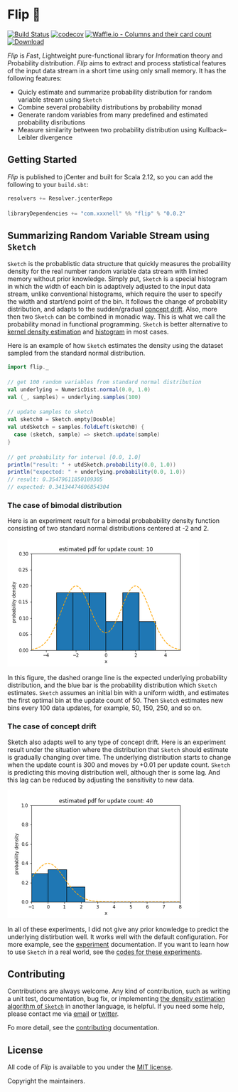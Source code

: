 # Flip 🎲

[![Build Status](https://travis-ci.org/xxxnell/flip.svg?branch=master)](https://travis-ci.org/xxxnell/flip)
[![codecov](https://codecov.io/gh/xxxnell/flip/branch/master/graph/badge.svg)](https://codecov.io/gh/xxxnell/flip)
[![Waffle.io - Columns and their card count](https://badge.waffle.io/xxxnell/flip.svg?columns=to%20do)](https://waffle.io/xxxnell/flip)
[ ![Download](https://api.bintray.com/packages/xxxnell/oss-maven/flip/images/download.svg) ](https://bintray.com/xxxnell/oss-maven/flip/_latestVersion)


*Flip* is *F*ast, *L*ightweight pure-functional library for *I*nformation theory and *P*robability distribution. *Flip* aims to extract and process statistical features of the input data stream in a short time using only small memory. It has the following features:

* Quicly estimate and summarize probability distribution for random variable stream using `Sketch`
* Combine several probability distributions by probability monad
* Generate random variables from many predefined and estimated probability disributions 
* Measure similarity between two probability distribution using Kullback–Leibler divergence


## Getting Started

*Flip* is published to jCenter and built for Scala 2.12, so you can add the following to your `build.sbt`:

``` scala
resolvers += Resolver.jcenterRepo

libraryDependencies += "com.xxxnell" %% "flip" % "0.0.2"
```


## Summarizing Random Variable Stream using `Sketch`

`Sketch` is the probablistic data structure that quickly measures the probalility density for the real number random variable data stream with limited memory without prior knowledge. Simply put, `Sketch` is a special histogram in which the width of each bin is adaptively adjusted to the input data stream, unlike conventional histograms, which require the user to specify the width and start/end point of the bin. It follows the change of probability distribution, and adapts to the sudden/gradual [concept drift](https://en.wikipedia.org/wiki/Concept_drift). Also, more then two `Sketch` can be combined in monadic way. This is what we call the probability monad in functional programming. `Sketch` is better alternative to [kernel density estimation](https://en.wikipedia.org/wiki/Kernel_density_estimation) and [histogram](https://en.wikipedia.org/wiki/Histogram) in most cases.

Here is an example of how `Sketch` estimates the density using the dataset sampled from the standard normal distribution.

``` scala 
import flip._

// get 100 random variables from standard normal distribution
val underlying = NumericDist.normal(0.0, 1.0)
val (_, samples) = underlying.samples(100)

// update samples to sketch
val sketch0 = Sketch.empty[Double]
val utdSketch = samples.foldLeft(sketch0) {
  case (sketch, sample) => sketch.update(sample)
}

// get probability for interval [0.0, 1.0]
println("result: " + utdSketch.probability(0.0, 1.0))
println("expected: " + underlying.probability(0.0, 1.0))
// result: 0.35479611850109305
// expected: 0.34134474606854304
```


### The case of bimodal distribution

Here is an experiment result for a bimodal probabability density function consisting of two standard normal distributions centered at -2 and 2.

![animated bimodal](./flip-docs/resources/experiments/basic-bimodal-histo.gif)

In this figure, the dashed orange line is the expected underlying probability distribution, and the blue bar is the probability distribution which `Sketch` estimates. `Sketch` assumes an initial bin with a uniform width, and estimates the first optimal bin at the update count of 50. Then `Sketch` estimates new bins every 100 data updates, for example, 50, 150, 250, and so on.


### The case of concept drift

Sketch also adapts well to any type of concept drift. Here is an experiment result under the situation where the distribution that `Sketch` should estimate is gradually changing over time. The underlying distribution starts to change when the update count is 300 and moves by +0.01 per update count. `Sketch` is predicting this moving distribution well, although ther is some lag. And this lag can be reduced by adjusting the sensitivity to new data.

![animated gradual concept drift](./flip-docs/resources/experiments/gradual-cd-normal-histo.gif)

In all of these experiments, I did not give any prior knowledge to predict the underlying distirbution well. It works well with the default configuration. For more example, see the [experiment](./flip-docs/experiment.md) documentation. If you want to learn how to use `Sketch` in a real world, see the [codes for these experiments](./flip-bench/src/main/scala/flip/experiment).


## Contributing

Contributions are always welcome. Any kind of contribution, such as writing a unit test, documentation, bug fix, or implementing [the density estimation algorithm of `Sketch`](./flip-docs/algorithm.md) in another language, is helpful. If you need some help, please contact me via [email](mailto:xxxxxnell@gmail.com) or [twitter](https://twitter.com/xxxnell).

Fo more detail, see the [contributing](./CONTRIBUTING.md) documentation.


## License

All code of *Flip*  is available to you under the [MIT license](./LICENSE). 

Copyright the maintainers.


